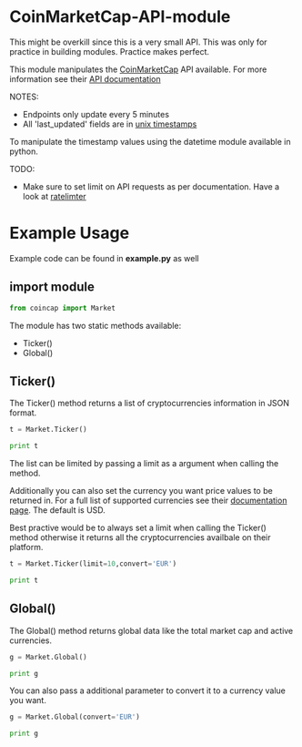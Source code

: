 # CoinMarketCap-API-module


This might be overkill since this is a very small API. This was only for practice in building modules.
Practice makes perfect.

This module manipulates the [CoinMarketCap](https://coinmarketcap.com/) API available. For more information see their [API documentation](https://coinmarketcap.com/api/)

NOTES:
* Endpoints only update every 5 minutes
* All 'last_updated' fields are in [unix timestamps](https://en.wikipedia.org/wiki/Unix_time)

To manipulate the timestamp values using the datetime module available in python.

TODO:
* Make sure to set limit on API requests as per documentation. Have a look at [ratelimter](https://pypi.python.org/pypi/ratelimiter)

# Example Usage

Example code can be found in **example.py** as well

## import module

```python
from coincap import Market
```

The module has two static methods available:

* Ticker()
* Global()

## Ticker()

The Ticker() method returns a list of cryptocurrencies information in JSON format.

```python
t = Market.Ticker()

print t
```

The list can be limited by passing a limit as a argument when calling the method.

Additionally you can also set the currency you want price values to be returned in. For a full list of supported currencies see their [documentation page](https://coinmarketcap.com/api/). The default is USD.

Best practive would be to always set a limit when calling the Ticker() method otherwise it returns all the cryptocurrencies availbale on their platform.

```python
t = Market.Ticker(limit=10,convert='EUR')

print t
```

## Global()

The Global() method returns global data like the total market cap and active currencies.

```python
g = Market.Global()

print g
```

You can also pass a additional parameter to convert it to a currency value you want.

```python
g = Market.Global(convert='EUR')

print g
```
